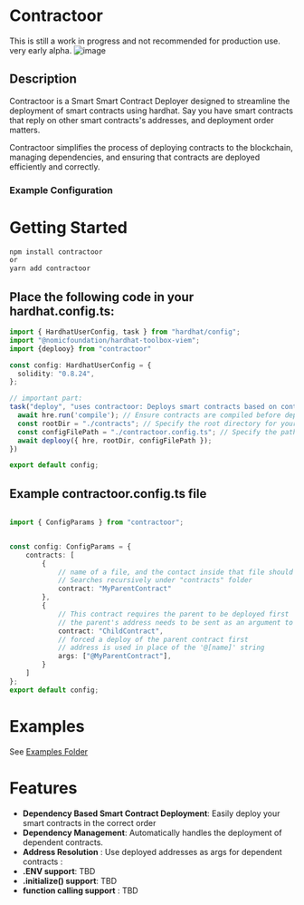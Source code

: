 # Contractoor

This is still a work in progress and not recommended for production use. very early alpha.
![image](https://github.com/royosherove/contractoor/assets/575051/8f2dc430-960d-45c0-a016-f80d9e644136)

## Description
Contractoor is a Smart Smart Contract Deployer designed to streamline the deployment of smart contracts using hardhat.
Say you have smart contracts that reply on other smart contracts's addresses, and deployment order matters.

Contractoor simplifies the process of deploying contracts to the blockchain, managing dependencies, and ensuring that contracts are deployed efficiently and correctly.

### Example Configuration

# Getting Started

```bash
npm install contractoor
or
yarn add contractoor
```

## Place the following code in your hardhat.config.ts:

```typescript
import { HardhatUserConfig, task } from "hardhat/config";
import "@nomicfoundation/hardhat-toolbox-viem";
import {deplooy} from "contractoor"

const config: HardhatUserConfig = {
  solidity: "0.8.24",
};

// important part:
task("deploy", "uses contractoor: Deploys smart contracts based on contractoor.config.ts", async (_, hre) => {
  await hre.run('compile'); // Ensure contracts are compiled before deployment
  const rootDir = "./contracts"; // Specify the root directory for your contracts
  const configFilePath = "./contractoor.config.ts"; // Specify the path to your configuration file
  await deplooy({ hre, rootDir, configFilePath });
})

export default config;

```

## Example contractoor.config.ts file

```typescript

import { ConfigParams } from "contractoor";


const config: ConfigParams = {
    contracts: [
        {
            // name of a file, and the contact inside that file should match
            // Searches recursively under "contracts" folder
            contract: "MyParentContract" 
        },
        {
            // This contract requires the parent to be deployed first 
            // the parent's address needs to be sent as an argument to this contract's constructor
            contract: "ChildContract",
            // forced a deploy of the parent contract first
            // address is used in place of the '@[name]' string
            args: ["@MyParentContract"], 
        }
    ]
};
export default config;
```

# Examples
See [Examples Folder](https://github.com/royosherove/contractoor/tree/main/Examples)


# Features
- **Dependency Based Smart Contract Deployment**: Easily deploy your smart contracts in the correct order
- **Dependency Management**: Automatically handles the deployment of dependent contracts.
- **Address Resolution** : Use deployed addresses as args for dependent contracts : 
- **.ENV support**: TBD
- **.initialize() support**: TBD
- **function calling support**  : TBD


